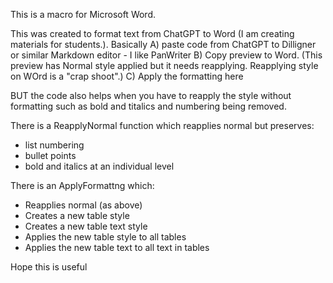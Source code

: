 This is a macro for Microsoft Word. 

This was created to format text from ChatGPT to Word (I am  creating materials for students.).
Basically A) paste code from ChatGPT to Dilligner or similar Markdown editor - I like PanWriter
B) Copy preview to Word. (This preview has Normal style applied but it needs reapplying. Reapplying style on WOrd is a "crap shoot".)
C) Apply the formatting here

BUT the code also helps when you have to reapply the style without formatting such as bold and titalics and numbering being removed.

There is a ReapplyNormal function which reapplies normal but preserves: 
- list numbering
- bullet points
- bold and italics at an individual level

There is an ApplyFormattng which:

- Reapplies normal (as above)
- Creates a new table style
- Creates a new table text style
- Applies the new table style to all tables
- Applies the new table text  to all text in tables

Hope this is useful

